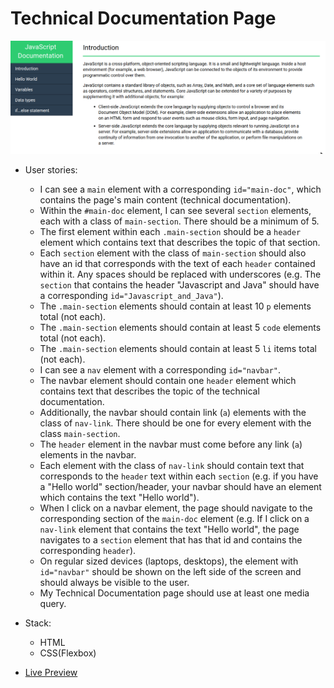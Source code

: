 # Technical Documentation Page

![Technical Documentation Page](https://github.com/erolaliyev/technical-documentation-page/blob/master/images/technical-documentation-page.png)

* User stories:
  * I can see a `main` element with a corresponding `id="main-doc"`, which contains the page's main content (technical documentation).
  * Within the `#main-doc` element, I can see several `section` elements, each with a class of `main-section`. There should be a minimum of 5.
  * The first element within each `.main-section` should be a `header` element which contains text that describes the topic of that section.
  * Each `section` element with the class of `main-section` should also have an id that corresponds with the text of each `header` contained within it. Any spaces should be replaced with underscores (e.g. The `section` that contains the header "Javascript and Java" should have a corresponding `id="Javascript_and_Java"`).
  * The `.main-section` elements should contain at least 10 `p` elements total (not each).
  * The `.main-section` elements should contain at least 5 `code` elements total (not each).
  * The `.main-section` elements should contain at least 5 `li` items total (not each).
  * I can see a `nav` element with a corresponding `id="navbar"`.
  * The navbar element should contain one `header` element which contains text that describes the topic of the technical documentation.
  * Additionally, the navbar should contain link (`a`) elements with the class of `nav-link`. There should be one for every element with the class `main-section`.
  * The `header` element in the navbar must come before any link (`a`) elements in the navbar.
  * Each element with the class of `nav-link` should contain text that corresponds to the `header` text within each `section` (e.g. if you have a "Hello world" section/header, your navbar should have an element which contains the text "Hello world").
  * When I click on a navbar element, the page should navigate to the corresponding section of the `main-doc` element (e.g. If I click on a `nav-link` element that contains the text "Hello world", the page navigates to a `section` element that has that id and contains the corresponding `header`).
  * On regular sized devices (laptops, desktops), the element with `id="navbar"` should be shown on the left side of the screen and should always be visible to the user.
  * My Technical Documentation page should use at least one media query.

* Stack:
  * HTML
  * CSS(Flexbox)

* [Live Preview](https://erol-fcc-technical-documentation-page.surge.sh/)